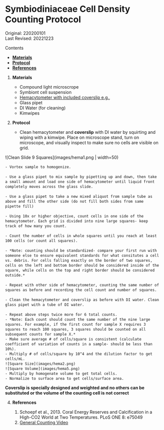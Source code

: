 
# Symbiodiniaceae Cell Density Counting Protocol

Original: 220200101   
Last Revised: 20221223

Contents  
- [**Materials**](#Materials)    
- [**Protocol**](#Protocol)  
- [**References**](#References)  
 
1. <a name="Materials"></a> **Materials**
    - 	Compound light microscrope
    -  Symbiont cell suspension
    - 	[Hemacytometer with included coverslip e.g.,](https://www.daigger.com/hemacytometers-with-cover-glass?q=EF16034F&gclid=Cj0KCQiAwJWdBhCYARIsAJc4idDEQu9nr_keJ5qXj8kIBKcP5V8v8faQvGJBsRivGAae1m-b9DiVL0gaAjMvEALw_wcB)
    - 	Glass pipet
    - 	DI Water (for cleaning)
    -  Kimwipes

2. <a name="Protocol"></a> **Protocol**
	- Clean hemacytometer and **coverslip** with DI water by squirting and wiping with a kimwipe. Place on microscope stand, turn on microscope, and visually inspect to make sure no cells are visible on grid.

![Clean Slide 9 Squares](images/hema1.png | width=50)  

	- Vortex sample to homogenize.
	
	- Use a glass pipet to mix sample by pipetting up and down, then take a small amount and load one side of hemacytometer until liquid front completely moves across the glass slide. 
	
	- Use a glass pipet to take a new mixed aliquot from sample tube as above and fill the other side (do not fill both sides from same pipette fill)
	
	- Using 10x or higher objective, count cells in one side of the hemacytometer. Each grid is divided into nine large squares- keep track of how many you count.
	
	- Count the number of cells in whole squares until you reach at least 100 cells (or count all squares). 
	
	- *Note: counting should be standardized- compare your first run with someone else to ensure equivalent standards for what consitutes a cell vs. debris. For cells falling exactly on the border of two squares, cells on the left and bottom border should be considered inside of the square, while cells on the top and right border should be considered outside.*  
	
	- Repeat with other side of hemacytometer, counting the same number of squares as before and recording the cell count and number of squares.  
	
	- Clean the hemacytometer and coverslip as before with DI water. Clean glass pipet with a tube of DI water.  
	
	- Repeat above steps twice more for 6 total counts.   
	- *Note: Each count should count the same number of the nine large squares. For example, if the first count for sample X requires 3 squares to reach 100 squares, 3 squares should be counted on all subsequent counts for sample X.*  
	- Make sure average # of cells/square is consistent (calculate coefficient of variation of counts in a sample- should be less than 10%).  
	- Multiply # of cells/square by 10^4 and the dilution factor to get cells/mL.  
	![Square Size](images/hema2.png)  
	![Square Volume](images/hema5.png)  
	- Multiply by homogenate volume to get total cells.  
	- Normalize to surface area to get cells/surface area.  

**Coverslip is specially designed and weighted and no others can be substituted or the volume of the counting cell is not correct**

4. <a name="References"></a> **References**

    1.  Schoepf et al., 2013. Coral Energy Reserves and Calcification in a High-CO2 World at Two Temperatures. PLoS ONE 8:
    	e75049
    2. [General Counting Video](https://www.youtube.com/watch?v=rR1ov4VEJXQ)
